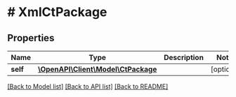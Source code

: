 # # XmlCtPackage

## Properties

Name | Type | Description | Notes
------------ | ------------- | ------------- | -------------
**self** | [**\OpenAPI\Client\Model\CtPackage**](CtPackage.md) |  | [optional]

[[Back to Model list]](../../README.md#models) [[Back to API list]](../../README.md#endpoints) [[Back to README]](../../README.md)
